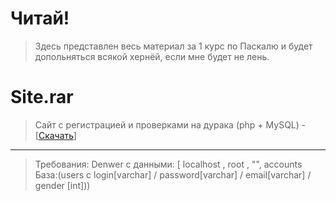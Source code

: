 # Читай!
> Здесь представлен весь материал за 1 курс по Паскалю и будет допольняться всякой хернёй, если мне будет не лень.

# Site.rar 
> Сайт с регистрацией и проверками на дурака (php + MySQL) - [[Скачать](https://github.com/morozovxc/code-pascal/blob/main/Site.rar "Сайт")]
***
> Требования: 
> Denwer с данными:
> [ localhost , root , "", accounts База:(users с login[varchar] / password[varchar] / email[varchar] / gender [int]))
